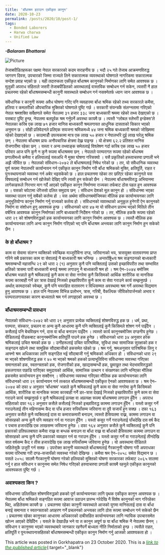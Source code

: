 ```yaml
---
title: 'बाँधाश्रम हटाउन एकीकृत कानुन'
date: 2020-10-23
permalink: /posts/2020/10/post-1/
tags:
  - Bonded Laborers
  - Harwa charwa
  - Unified Law
---
```

**_-Balaram Bhattarai_**

![Picture](https://github.com/brbhattarai/portfolio/blob/main/images/postImage/2020_10_first.JPG?raw=true)

तेजाबपीडितहरूका पक्षमा नेपाल सरकारको कदम सराहनीय छ । भदौ २५ गते तेजाब आक्रमणविरुद्ध जागरण दिवस, उपचारको जिम्मा राज्यले लिने सकारात्मक व्यवस्थाको घोषणाले नागरिकमा सकारात्मक सन्देश प्रवाह भएको छ । यही तदारुकता एकीकृत बाँधाश्रम कानुनको निर्माणका लागि समेत आवश्यक छ । मुलुकी अपराध संहिताले जसरी तेजाबपीडितको अवस्थालाई वास्तविक सम्बोधन गर्न सकेन, त्यसरी नै हाल प्रचलनमा रहेको बाँधाश्रमसम्बन्धी कानुनी व्यवस्थाले सम्बोधन गर्न नसक्नेतर्फ ध्यान जान आवश्यक छ ।

संवैधानिक र कानुनी रूपमा अवैध घोषणा गरिए पनि व्यवहारमा बाँधा श्रमिक रहेको तथ्य सरकारले कमैया, हलिया र कमलरीको औपचारिक मुक्तिको घोषणाले पुष्टि गर्छ । सरकारी संयन्त्रकै संलग्नतामा गरिएको नेपाल श्रमशक्ति सर्वेक्षणले समेत नेपालमा ३१ हजार ३३८ जना बाध्यकारी श्रममा रहेको तथ्य देखाएको छ । यसबाट पुष्टि हुन्छ, नेपालमा बलपूर्वक श्रम गर्नुपर्ने अवस्था कायमै छ । त्यस्तै ‘ग्लोबल स्लेभरी इन्डेक्स’ले नेपालका करिब एक लाख ७१ हजार मानिस बाध्यकारी श्रमलगायत आधुनिक दासताको सिकार भएको अनुमान छ । सोही प्रतिवेदनले प्रतिएक सयजना श्रमिकमध्ये ४४ जना श्रमिक बाध्यकारी श्रमको जोखिममा रहेको देखाएको छ । काठमाडौँ उपत्यकामा मात्र एक लाख ५० हजार र नेपालभरि दुई लाख घरेलु श्रमिक छन् । नेपालमा बाँधाश्रम प्रायः अनौपचारिक क्षेत्रमा देख्न पाइन्छ । यो क्षेत्रमा ६२.२ प्रतिशत मानिस रोजगारीमा रहेका छन् । यस्ता र अन्य तथ्याङ्क समेतलाई विश्लेषण गर्दा करिब एक लाख ५० हजार परिवार आज पनि कुनै न कुनै रूपमा बाँधाश्रममा छन् । नेपालले परम्परागत रूपमा रहेको बाँधाश्रम प्रणालीमध्ये कमैया र हलियालाई यसअधि नै मुक्त घोषणा गरिसक्यो ।
यसै प्रकृतिको हरूवाचरुवा प्रणाली भने अझै जीवित छ । नेपालको संविधान–२०७२ ले बाँधाश्रमलाई निषेध गरेको छ । तर, यो संवैधानिक व्यवस्था पूर्ण रूपमा नेपालभरि कार्यान्वयन गर्न एकीकृत कानुन निर्माण गरी बाँधा श्रमिकको मुक्ति, क्षतिपूर्ति, राहत र पुनःस्थापनाको व्यवस्था गर्न अबेर भइसकेको छ । हाल प्रचलनमा रहेका तर छरिएर रहेका कानुनले यस विषयलाई सम्बोधन गर्न खोजेको देखिए पनि त्यसो हुन सकेको छैन । नेपालमा बाँधाश्रमविरुद्ध अभियानमा लागेकाहरूले निरन्तर माग गर्दै आएको एकीकृत कानुन निर्माणमा राज्यका तर्फबाट ठोस पहल हुन आवश्यक छ । यसको चपेटामा धेरैजसो दलित समुदाय छन् । संविधान देशको मूल कानुन हो । संविधानमा भएका व्यवस्था पालन गर्नु सबैको कर्तव्य हो । यस अर्थमा संविधानबमोजिमका मौलिक हक कार्यान्वयनका लागि अनुभूतियोग्य कानुन निर्माण गर्नु राज्यको कर्तव्य हो । संविधानको व्यवस्थाको अनुकूल हुनेगरी ऐन कानुनको निर्माण वा संशोधन हुनु आवश्यक हुन्छ । संविधानको धारा ४७ मा यो संविधान प्रारम्भ भएको मितिले तीन वर्षभित्र आवश्यक कानुन निर्माणका लागि बाध्यकारी निर्देशन गरेको छ । तर, मौलिक हककै रूपमा रहेको धारा २९ को शोषणविरुद्धको हक कार्यान्वयनका लागि कानुन निर्माण आवश्यक छ । त्यस्तै मौलिक हक कार्यान्वयनका लागि अन्य कानुन निर्माण गरिएको भए पनि बाँधाश्रम अन्त्यका लागि कानुन निर्माण हुन सकेको छैन ।

### के हो बाँधाश्रम ?
काम वा सेवामा संलग्न व्यक्तिको स्वेच्छिक मञ्जुरीविना दण्ड, जरिवानाको भय, त्रासयुक्त वातावरणमा प्राप्त गरिने सबै प्रकारका काम वा सेवालाई नै बाध्यकारी श्रम भनिन्छ । अन्तर्राष्ट्रि«य श्रम सङ्गठनको बाध्यकारी श्रमसम्बन्धी महासन्धि २९ को धारा २ (१) अनुसार कुनै पनि व्यक्तिलाई उसको इच्छाविपरीत तथा सम्भावित क्षतिको त्रासमा पारी बाध्यकारी बनाई श्रममा लगाउनु नै बाध्यकारी श्रम हो । श्रम ऐन–२०७४ बमोजिम बाँधाश्रम भन्नाले कुनै श्रमिकलाई कुनै काम वा सेवा नगरेमा कुनै किसिमको आर्थिक शारीरिक वा मानसिक रूपमा कारबाही गर्ने डर त्रास देखाई निजको इच्छाविपरीत कुनै काम वा सेवा गराउने कार्य सम्झनुपर्छ । अर्थात् कामदारको स्वेच्छा, कुनै पनि भयरहित वातावरण र विधिसम्मत अवस्थामा श्रम गर्ने अवस्था विद्यमान हुनु आवश्यक छ । हाल पनि नेपालमा विभिन्न प्रलोभन, त्रास, गरिबी, वैकल्पिक जीविकोपार्जनको अभाव र परम्परालगायतका कारण बाध्यताले श्रम गर्न लगाइएको अवस्था छ ।

### बाँधाश्रमसम्बन्धी प्रावधान
नेपालको संविधान–२०७२ को धारा २९ अनुसार प्रत्येक व्यक्तिलाई शोषणविरुद्ध हक छ । धर्म, प्रथा, परम्परा, संस्कार, प्रचलन वा अन्य कुनै आधारमा कुनै पनि व्यक्तिलाई कुनै किसिमले शोषण गर्न पाइँदैन । कसैलाई पनि बेचविखन गर्न, दास वा बाँधा बनाउन पाइँदैन । त्यस्तो कार्य कानुनबमोजिम दण्डनीय हुनेछ । पीडितलाई पीडकबाट कानुनबमोजिम क्षतिपूर्ति पाउने हक हुनेछ ।
संविधानको धारा ३४ अनुसार हरेक श्रमिकलाई उचित श्रमको हक छ । उनीहरूलाई उचित पारिश्रमिक, सुविधा तथा सामाजिक सुरक्षाको हक र सङ्गठन खोल्ने तथा सामूहिक सौदाबाजीको हकसमेत रहेको छ । श्रम गर्नु, श्रमअनुसार पारिश्रमिक लिनु र आफ्नो श्रम अधिकारका लागि सङ्गठित भई सौदाबाजी गर्नु श्रमिकको अधिकार हो ।
संविधानको धारा २९ मा भएको शोषणविरुद्ध हक र ४० मा भएको श्रमको हकको प्रत्याभूतिविना संविधानमा व्यवस्था गरिएका समानताको हक, स्वतन्त्रताको हक, रोजगारीको हक, खाद्यसम्बन्धी हक, छुवाछूत तथा भेदभावविरुद्धको हकलगायत पछाडि पारिएका समुदायको आर्थिक, सामाजिक उत्थान र संरक्षणका लागि भनिएका मौलिक हकसमेत कार्यान्वयन हुन सक्दैनन् । संविधानमा व्यवस्था गरिएका मौलिक हक कार्यान्वयनका लागि संविधानको धारा २९ कार्यान्वयन गर्न तत्काल बाँधाश्रमसम्बन्धी एकीकृत ऐनको आवश्यकता छ ।
श्रम ऐन–२०७४ को दफा ४ अनुसार ‘बाँधाश्रम’ भन्नाले कुनै श्रमिकलाई कुनै काम वा सेवा नगरेमा कुनै किसिमको आर्थिक, शारीरिक वा मानसिक रूपमा कारबाही गर्नेे डर–त्रास देखाई निजको इच्छाविपरीत कुनै काम वा सेवा गराउने कार्य सम्झनुपर्छ र कुनै श्रमिकलाई प्रत्यक्ष वा अप्रत्यक्ष रूपमा बाँधाश्रममा लगाउन हुँदैन ।
अपराध संहिताको दफा १६२ अनुसार कसैले कसैलाई निजको इच्छाविरुद्ध काममा लगाउन हुँदैन । यस्तो कसुर गर्ने गराउनेलाई तीन महिनासम्म कैद वा पाँच हजार रुपियाँसम्म जरिवाना वा दुवै सजायँ हुन सक्छ । दफा १६३ अनुसार कसैले कुनै व्यक्तिलाई दास वा कमाराकमारी बनाउन, त्यस्तो हैसियतमा राख्न, काममा लगाउन वा सोसरहको अन्य कुनै पनि व्यवहार गर्न वा गराउन हुँदैन । यस्तो कसुर गर्ने गराउनेलाई पाँचदेखि दस वर्ष कैद र पचास हजारदेखि एक लाखसम्म जरिवाना हुनेछ । दफा १६४ अनुसार कसैले कुनै व्यक्तिलाई कुनै पनि प्रकारको प्रतिफलबापत कमैया राख्न वा बन्धक बनाउन वा बाँधा राख्न वा बाँधाको हैसियतमा काममा लगाउन वा सोसरहको अन्य कुनै पनि प्रकारको व्यवहार गर्न वा गराउन हुँदैन । यस्तो कसुर गर्ने वा गराउनेलाई तीनदेखि सात वर्षसम्म कैद र तीस हजारदेखि एक लाख रुपियाँसम्म जरिवाना हुनेछ । यो अवस्थामा पीडितले जहिलेसुकै उजुरी गर्न सक्छ । उपरोक्त कानुनी व्यवस्थाले बाँधाश्रमलाई गैरकानुनी घोषणा गरी अपराधका रूपमा परिभाषा गरी दण्ड–सजायँको व्यवस्था गरेको देखिन्छ । कमैया श्रम ऐन–२०५८ समेत विद्यमान छ । यसले २०५८ सालमै गैरकानुनी घोषणा गरेको हलियाको मुक्तिको घोषणा सरकारका तर्फबाट २०६५ सालमा गर्नु र हाल संविधान र कानुनमा समेत निषेध गरिएको हरुवाचरुवा प्रणाली कायमै रहनुले एकीकृत कानुनको आवश्यकता पुष्टि गर्छ ।

### अवाश्यकता किन ?
संविधानमा उल्लिखित शोषणविरुद्धको हकको पूर्ण कार्यान्वयनका लागि पृथक एकीकृत कानुन आवश्यक छ । नेपालमा बाँधा श्रमिकले सङ्गठित रूपमा आवाज उठाउन प्रारम्भ गरेदेखि नै विशेष कानुनको माग गरिरहेका थिए, अहिलेसम्म कायमै छ । प्रचलनमा रहेका कानुनी व्यवस्थाले आजको युगमा मानिसलाई दास वा बाँधा बनाई समानता र स्वतन्त्रताको अपहरण गर्ने प्रचलनको अन्त्यका लागि ठोस रूपमा सम्बोधन गर्न सकेको छैन । प्रचलनमा रहेका कानुनका आधारमा अधिकारको दाबीसहित कार्यान्वयनका लागि न्यायिक उपचारसमेत खोज्न आएको देखिँदैन । यसले के देखाउँछ भने या त कानुन अपूर्ण छ या बाँधा श्रमिक नै नेपालमा छैनन् । संविधान र कानुनमा भएको व्यवस्थाबारे जानकार रहनैपर्ने बाध्यता नीति निर्माताको हुन्छ । त्यसैले राहत, क्षतिपूर्ति र पुनःस्थापनासहितको बाँधाश्रमसम्बन्धी एकीकृत कानुन निर्माण गर्नु आजको आवश्यकता हो ।

This article was posted in Gorkhapatra on 23 October 2020. This is a [<span style="color:green">*link to the published article*</span>](https://beta.gorkhapatraonline.com/opinion/2020-10-23-25274?fbclid=IwAR2TQpPiDq5wigddyCF2b9YszZlFwMBAX6tyZ-iRRZLdOWvhxZAd85uHkM4){:target="_blank"}
